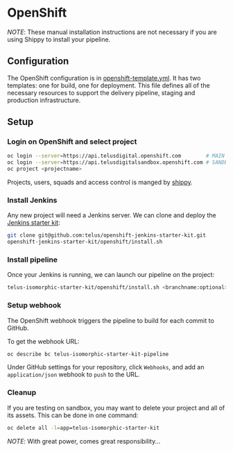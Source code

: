 # OpenShift

_NOTE_: These manual installation instructions are not necessary if you are using Shippy to install your pipeline.

## Configuration

The OpenShift configuration is in [openshift-template.yml][openshift-template]. It has two templates: one for build, one for deployment. This file defines all of the necessary resources to support the delivery pipeline, staging and production infrastructure.

## Setup

### Login on OpenShift and select project

```bash
oc login --server=https://api.telusdigital.openshift.com        # MAIN
oc login --server=https://api.telusdigitalsandbox.openshift.com # SANDBOX
oc project <projectname>
```

Projects, users, squads and access control is manged by [shippy][shippy].

### Install Jenkins

Any new project will need a Jenkins server. We can clone and deploy the [Jenkins starter kit][jenkins-starter-kit]:

```bash
git clone git@github.com:telus/openshift-jenkins-starter-kit.git
openshift-jenkins-starter-kit/openshift/install.sh
```

### Install pipeline

Once your Jenkins is running, we can launch our pipeline on the project:

```bash
telus-isomorphic-starter-kit/openshift/install.sh <branchname:optional>
```

### Setup webhook

The OpenShift webhook triggers the pipeline to build for each commit to GitHub.

To get the webhook URL:

```bash
oc describe bc telus-isomorphic-starter-kit-pipeline
```

Under GitHub settings for your repository, click `Webhooks`, and add an `application/json` webhook to `push` to the URL.

### Cleanup

If you are testing on sandbox, you may want to delete your project and all of its assets. This can be done in one command:

```bash
oc delete all -l=app=telus-isomorphic-starter-kit
```

_NOTE_: With great power, comes great responsibility...

[openshift-template]: ./openshift-template.yml
[shippy]: https://www.npmjs.com/package/@telus/shippy-cli
[jenkins-starter-kit]: https://github.com/telus/openshift-jenkins-starter-kit
